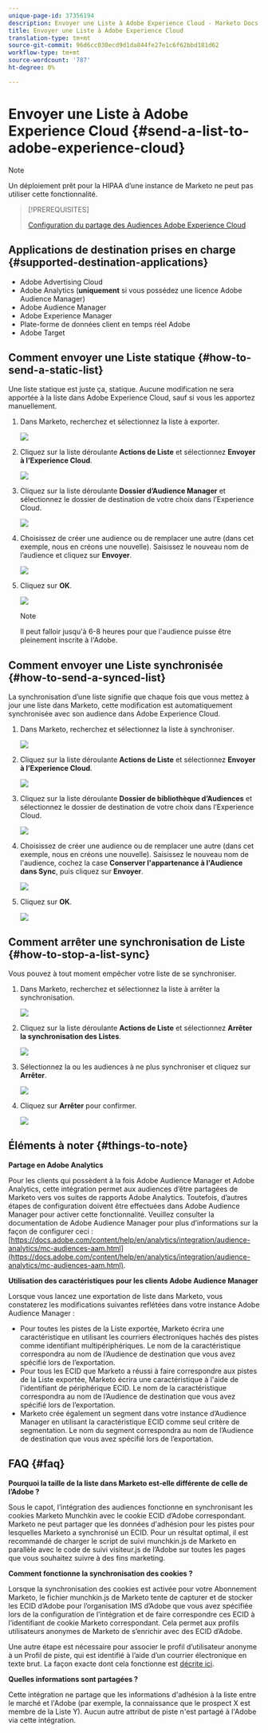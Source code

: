 ```yaml
---
unique-page-id: 37356194
description: Envoyer une Liste à Adobe Experience Cloud - Marketo Docs - Documentation du produit
title: Envoyer une Liste à Adobe Experience Cloud
translation-type: tm+mt
source-git-commit: 96d6cc030ecd9d1da844fe27e1c6f62bbd181d62
workflow-type: tm+mt
source-wordcount: '787'
ht-degree: 0%

---
```



# Envoyer une Liste à Adobe Experience Cloud {#send-a-list-to-adobe-experience-cloud}

>[!NOTE]
>
>Un déploiement prêt pour la HIPAA d’une instance de Marketo ne peut pas utiliser cette fonctionnalité.

>[!PREREQUISITES]
>
>[Configuration du partage des Audiences Adobe Experience Cloud](/help/marketo/product-docs/core-marketo-concepts/miscellaneous/set-up-adobe-experience-cloud-audience-sharing.md)

## Applications de destination prises en charge {#supported-destination-applications}

* Adobe Advertising Cloud
* Adobe Analytics (**uniquement** si vous possédez une licence Adobe Audience Manager)
* Adobe Audience Manager
* Adobe Experience Manager
* Plate-forme de données client en temps réel Adobe
* Adobe Target

## Comment envoyer une Liste statique {#how-to-send-a-static-list}

Une liste statique est juste ça, statique. Aucune modification ne sera apportée à la liste dans Adobe Experience Cloud, sauf si vous les apportez manuellement.

1. Dans Marketo, recherchez et sélectionnez la liste à exporter.

   ![](assets/send-a-list-to-adobe-experience-cloud-1.png)

1. Cliquez sur la liste déroulante **Actions de Liste** et sélectionnez **Envoyer à l’Experience Cloud**.

   ![](assets/send-a-list-to-adobe-experience-cloud-2.png)

1. Cliquez sur la liste déroulante **Dossier d’Audience Manager** et sélectionnez le dossier de destination de votre choix dans l’Experience Cloud.

   ![](assets/send-a-list-to-adobe-experience-cloud-3.png)

1. Choisissez de créer une audience ou de remplacer une autre (dans cet exemple, nous en créons une nouvelle). Saisissez le nouveau nom de l’audience et cliquez sur **Envoyer**.

   ![](assets/send-a-list-to-adobe-experience-cloud-4.png)

1. Cliquez sur **OK**.

   ![](assets/send-a-list-to-adobe-experience-cloud-5.png)

   >[!NOTE]
   >
   >Il peut falloir jusqu&#39;à 6-8 heures pour que l&#39;audience puisse être pleinement inscrite à l&#39;Adobe.

## Comment envoyer une Liste synchronisée {#how-to-send-a-synced-list}

La synchronisation d’une liste signifie que chaque fois que vous mettez à jour une liste dans Marketo, cette modification est automatiquement synchronisée avec son audience dans Adobe Experience Cloud.

1. Dans Marketo, recherchez et sélectionnez la liste à synchroniser.

   ![](assets/send-a-list-to-adobe-experience-cloud-6.png)

1. Cliquez sur la liste déroulante **Actions de Liste** et sélectionnez **Envoyer à l’Experience Cloud**.

   ![](assets/send-a-list-to-adobe-experience-cloud-7.png)

1. Cliquez sur la liste déroulante **Dossier de bibliothèque d’Audiences** et sélectionnez le dossier de destination de votre choix dans l’Experience Cloud.

   ![](assets/send-a-list-to-adobe-experience-cloud-8.png)

1. Choisissez de créer une audience ou de remplacer une autre (dans cet exemple, nous en créons une nouvelle). Saisissez le nouveau nom de l&#39;audience, cochez la case **Conserver l&#39;appartenance à l&#39;Audience dans Sync**, puis cliquez sur **Envoyer**.

   ![](assets/send-a-list-to-adobe-experience-cloud-9.png)

1. Cliquez sur **OK**.

   ![](assets/send-a-list-to-adobe-experience-cloud-10.png)

## Comment arrêter une synchronisation de Liste {#how-to-stop-a-list-sync}

Vous pouvez à tout moment empêcher votre liste de se synchroniser.

1. Dans Marketo, recherchez et sélectionnez la liste à arrêter la synchronisation.

   ![](assets/send-a-list-to-adobe-experience-cloud-11.png)

1. Cliquez sur la liste déroulante **Actions de Liste** et sélectionnez **Arrêter la synchronisation des Listes**.

   ![](assets/send-a-list-to-adobe-experience-cloud-12.png)

1. Sélectionnez la ou les audiences à ne plus synchroniser et cliquez sur **Arrêter**.

   ![](assets/send-a-list-to-adobe-experience-cloud-13.png)

1. Cliquez sur **Arrêter** pour confirmer.

   ![](assets/send-a-list-to-adobe-experience-cloud-14.png)

## Éléments à noter {#things-to-note}

**Partage en Adobe Analytics**

Pour les clients qui possèdent à la fois Adobe Audience Manager et Adobe Analytics, cette intégration permet aux audiences d’être partagées de Marketo vers vos suites de rapports Adobe Analytics. Toutefois, d’autres étapes de configuration doivent être effectuées dans Adobe Audience Manager pour activer cette fonctionnalité. Veuillez consulter la documentation de Adobe Audience Manager pour plus d’informations sur la façon de configurer ceci : [https://docs.adobe.com/content/help/en/analytics/integration/audience-analytics/mc-audiences-aam.html](https://docs.adobe.com/content/help/en/analytics/integration/audience-analytics/mc-audiences-aam.html).

**Utilisation des caractéristiques pour les clients Adobe Audience Manager**

Lorsque vous lancez une exportation de liste dans Marketo, vous constaterez les modifications suivantes reflétées dans votre instance Adobe Audience Manager :

* Pour toutes les pistes de la Liste exportée, Marketo écrira une caractéristique en utilisant les courriers électroniques hachés des pistes comme identifiant multipériphériques. Le nom de la caractéristique correspondra au nom de l’Audience de destination que vous avez spécifié lors de l’exportation.
* Pour tous les ECID que Marketo a réussi à faire correspondre aux pistes de la Liste exportée, Marketo écrira une caractéristique à l&#39;aide de l&#39;identifiant de périphérique ECID. Le nom de la caractéristique correspondra au nom de l’Audience de destination que vous avez spécifié lors de l’exportation.
* Marketo crée également un segment dans votre instance d’Audience Manager en utilisant la caractéristique ECID comme seul critère de segmentation. Le nom du segment correspondra au nom de l’Audience de destination que vous avez spécifié lors de l’exportation.

## FAQ {#faq}

**Pourquoi la taille de la liste dans Marketo est-elle différente de celle de l’Adobe ?**

Sous le capot, l’intégration des audiences fonctionne en synchronisant les cookies Marketo Munchkin avec le cookie ECID d’Adobe correspondant. Marketo ne peut partager que les données d&#39;adhésion pour les pistes pour lesquelles Marketo a synchronisé un ECID. Pour un résultat optimal, il est recommandé de charger le script de suivi munchkin.js de Marketo en parallèle avec le code de suivi visiteur.js de l’Adobe sur toutes les pages que vous souhaitez suivre à des fins marketing.

**Comment fonctionne la synchronisation des cookies ?**

Lorsque la synchronisation des cookies est activée pour votre Abonnement Marketo, le fichier munchkin.js de Marketo tente de capturer et de stocker les ECID d’Adobe pour l’organisation IMS d’Adobe que vous avez spécifiée lors de la configuration de l’intégration et de faire correspondre ces ECID à l’identifiant de cookie Marketo correspondant. Cela permet aux profils utilisateurs anonymes de Marketo de s’enrichir avec des ECID d’Adobe.

Une autre étape est nécessaire pour associer le profil d’utilisateur anonyme à un Profil de piste, qui est identifié à l’aide d’un courrier électronique en texte brut. La façon exacte dont cela fonctionne est [décrite ici](/help/marketo/product-docs/reporting/basic-reporting/report-activity/tracking-anonymous-activity-and-people.md).

**Quelles informations sont partagées ?**

Cette intégration ne partage que les informations d&#39;adhésion à la liste entre le marché et l&#39;Adobe (par exemple, la connaissance que le prospect X est membre de la Liste Y). Aucun autre attribut de piste n&#39;est partagé à l&#39;Adobe via cette intégration.
